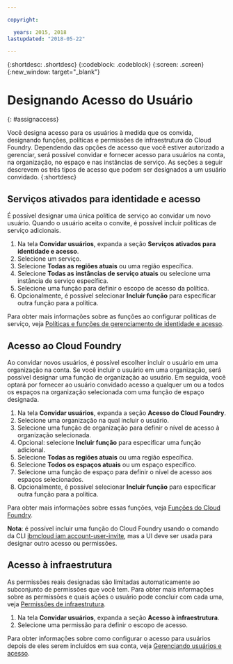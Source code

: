 ```yaml
---

copyright:

  years: 2015, 2018
lastupdated: "2018-05-22"

---
```


{:shortdesc: .shortdesc}
{:codeblock: .codeblock}
{:screen: .screen}
{:new_window: target="_blank"}

# Designando Acesso do Usuário
{: #assignaccess}

Você designa acesso para os usuários à medida que os convida, designando funções, políticas e permissões de infraestrutura do Cloud Foundry. Dependendo das opções de acesso que você estiver autorizado a gerenciar, será possível convidar e fornecer acesso para usuários na conta, na organização, no espaço e nas instâncias de serviço. As seções a seguir descrevem os três tipos de acesso que podem ser designados a um usuário convidado.
{:shortdesc}

## Serviços ativados para identidade e acesso

É possível designar uma única política de serviço ao convidar um novo usuário. Quando o usuário aceita o convite, é possível incluir políticas de serviço adicionais.

1. Na tela **Convidar usuários**, expanda a seção **Serviços ativados para identidade e acesso**.
2. Selecione um serviço.
3. Selecione **Todas as regiões atuais** ou uma região específica.
4. Selecione **Todas as instâncias de serviço atuais** ou selecione uma instância de serviço específica.
5. Selecione uma função para definir o escopo de acesso da política.
6. Opcionalmente, é possível selecionar **Incluir função** para especificar outra função para a política.

Para obter mais informações sobre as funções ao configurar políticas de serviço, veja [Políticas e funções de gerenciamento de identidade e acesso](/docs/iam/users_roles.html#iamusermanpol).

## Acesso ao Cloud Foundry

Ao convidar novos usuários, é possível escolher incluir o usuário em uma organização na conta. Se você incluir o usuário em uma organização, será possível designar uma função de organização ao usuário. Em seguida, você optará por fornecer ao usuário convidado acesso a qualquer um ou a todos os espaços na organização selecionada com uma função de espaço designada.

1. Na tela **Convidar usuários**, expanda a seção **Acesso do Cloud Foundry**.
2. Selecione uma organização na qual incluir o usuário.
3. Selecione uma função de organização para definir o nível de acesso à organização selecionada.
4. Opcional: selecione **Incluir função** para especificar uma função adicional.
5. Selecione **Todas as regiões atuais** ou uma região específica.
6. Selecione **Todos os espaços atuais** ou um espaço específico.
7. Selecione uma função de espaço para definir o nível de acesso aos espaços selecionados.
8. Opcionalmente, é possível selecionar **Incluir função** para especificar outra função para a política.

Para obter mais informações sobre essas funções, veja [Funções do Cloud Foundry](/docs/iam/users_roles.html#cfroles).

**Nota**: é possível incluir uma função do Cloud Foundry usando o comando da CLI [ibmcloud iam account-user-invite](/docs/cli/reference/bluemix_cli/bx_cli.html#ibmcloud_iam_account_user_invite), mas a UI deve ser usada para designar outro acesso ou permissões.

## Acesso à infraestrutura

As permissões reais designadas são limitadas automaticamente ao subconjunto de permissões que você tem. Para obter mais informações sobre as permissões e quais ações o usuário pode concluir com cada uma, veja [Permissões de infraestrutura](/docs/iam/users_roles.html#infrapermissions).

1. Na tela **Convidar usuários**, expanda a seção **Acesso à infraestrutura**.
2. Selecione uma permissão para definir o escopo de acesso.

Para obter informações sobre como configurar o acesso para usuários depois de eles serem incluídos em sua conta, veja [Gerenciando usuários e acesso](/docs/iam/iamusermanage.html).
